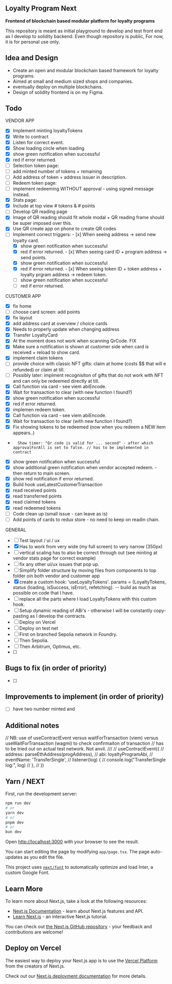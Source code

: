 ## Loyalty Program Next 
**Frontend of blockchain based modular platform for loyalty programs**

This repository is meant as initial playground to develop and test front end as I develop to solidity backend. 
Even though repository is public, For now, it is for personal use only. 

## Idea and Design

- Create an open and modular blockchain based framework for loyalty programs. 
- Aimed at small and medium sized shops and companies. 
- eventually deploy on multiple blockchains. 
- Design of solidity frontend is on my Figma. 

## Todo   
VENDOR APP 
- [x]  Implement minting loyaltyTokens 
  - [x]  Write to contract
  - [x]  Listen for correct event. 
  - [x]  Show loading circle when loading
  - [x]  show green notification when successful
  - [x]  red if error returned. 
- [ ]  Selection token page: 
  - [ ]  add minted number of tokens + remaining 
  - [ ]  Add address of token + address issuer in description.
- [ ]  Redeem token page: 
  - [ ]  implement redeeming WITHOUT approval - using signed message instead. 
- [x]  Stats page: 
  - [x]  Include at top view # tokens & # points 
- [ ]  Develop QR reading page
  - [x]  Image of QR reading should fit whole modal + QR reading frame should be super imposed over this. 
  - [x]  Use QR create app on phone to create QR codes
  - [ ]  Implement correct triggers: 
    - [x]  When seeing address -> send new loyalty card. 
      - [x]  show green notification when successful
      - [x]  red if error returned.
    - [x]  When seeing card ID + program address -> send points.
      - [x]  show green notification when successful
      - [x]  red if error returned. 
    - [x]  When seeing token ID + token address + loyalty prgram address -> redeem token.
      - [ ] show green notification when successful
      - [ ] red if error returned.
  
CUSTOMER APP 
- [x]   fix home 
  - [ ]   choose card screen: add points 
  - [x]   fix layout 
  - [x]   add address card at overview / choice cards 
  - [x]   Needs to properly update when changing address
- [x]   Transfer LoyaltyCard
  - [x]   At the moment does not work when scanning QrCode. FIX 
  - [x]   Make sure a notification is shown at customer side when card is received + reload to show card. 
- [x]   implement claim tokens
  - [ ]   provide choice with classic NFT gifts: claim at home (costs $$ that will e refunded) or claim at till. 
  - [ ]   Possibly later: implment recognisiton of gifts that do not work with NFT and can only be redeemed directly at till. 
  - [x]   Call function via card - see viem abiEncode. 
  - [x]   Wait for transaction to clear (with new function I found?)
  - [x]   show green notification when successful
  - [x]   red if error returned. 
- [x]   implemen redeem token. 
  - [x]   Call function via card - see viem abiEncode. 
  - [x]   Wait for transaction to clear (with new function I found?) 
  - [x]   Fix showing tokens to be redeemed (now when you redeem a NEW item appears..)
  -       Show timer: "Qr code is valid for ... second" - after which approvalForAll is set to false. // has to be implemented in contract 
  - [x]   show green notification when successful
  - [x]   show additional green notification when vendor accepted redeem. - then return to main screen. 
  - [x]   show red notification if error returned. 
- [x]   Build hook useLatestCustomerTransaction 
  - [x]   read received points
  - [x]   read transferred points
  - [x]   read claimed tokens 
  - [x]   read redeemed tokens 
- [ ]   Code clean up (small issue - can leave as is)
  - [ ]   Add points of cards to redux store - no need to keep on readin chain.  

GENERAL 
- [ ]  Test layout / ui / ux 
  - [x]  Has to work from very wide (my full screen) to very narrow (350px) 
  - [ ]  vertical scaling has to also be correct through out (see minting at vendor stats page for correct example)
  - [ ]  fix any other ui/ux issues that pop up. 
- [ ]  Simplify folder structure by moving files from components to top folder oin both vendor and customer app 
  - [x]  create a custom hook: 'useLoyaltyTokens'. params = {LoyaltyTokens, status (loading, isSuccess, isError), refetching}.  -- build as much as possible on code that I have. 
  - [ ]  replace all the parts where I load LoyaltyTokens with this custom hook. 
- [ ]  Setup dynamic reading of ABi's - otherwise I will be constantly copy-pasting as I develop the contracts. 
- [ ]  Deploy on Vercel 
- [ ]  Deploy on test net
  - [ ]  First on branched Sepolia network in Foundry.
  - [ ]  Then Sepolia.  
  - [ ]  Then Arbitrum, Optimus, etc. 
  - [ ]  

## Bugs to fix (in order of priority)
- [ ]  

## Improvements to implement (in order of priority)
- [ ]  have two number minted and 

## Additional notes 
  // NB: use of useContractEvent versus waitForTransaction (viem) versus useWaitForTransaction (wagmi) to check confirmaiton of transaction
  // has to be tried out on actual test network. Not anvil. 
  /// 
  // useContractEvent({
  //   address: parseEthAddress(progAddress),
  //   abi: loyaltyProgramAbi,
  //   eventName: 'TransferSingle',
  //   listener(log) {
  //     console.log("TransferSingle log:", log)
  //   },
  // })

## Yarn / NEXT 

First, run the development server:

```bash
npm run dev
# or
yarn dev
# or
pnpm dev
# or
bun dev
```

Open [http://localhost:3000](http://localhost:3000) with your browser to see the result.

You can start editing the page by modifying `app/page.tsx`. The page auto-updates as you edit the file.

This project uses [`next/font`](https://nextjs.org/docs/basic-features/font-optimization) to automatically optimize and load Inter, a custom Google Font.

## Learn More

To learn more about Next.js, take a look at the following resources:

- [Next.js Documentation](https://nextjs.org/docs) - learn about Next.js features and API.
- [Learn Next.js](https://nextjs.org/learn) - an interactive Next.js tutorial.

You can check out [the Next.js GitHub repository](https://github.com/vercel/next.js/) - your feedback and contributions are welcome!

## Deploy on Vercel

The easiest way to deploy your Next.js app is to use the [Vercel Platform](https://vercel.com/new?utm_medium=default-template&filter=next.js&utm_source=create-next-app&utm_campaign=create-next-app-readme) from the creators of Next.js.

Check out our [Next.js deployment documentation](https://nextjs.org/docs/deployment) for more details.
